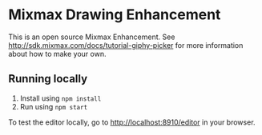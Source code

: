 # Mixmax Drawing Enhancement

This is an open source Mixmax Enhancement. See <http://sdk.mixmax.com/docs/tutorial-giphy-picker> for more information about how to make your own.

## Running locally

1. Install using `npm install`
2. Run using `npm start`


To test the editor locally, go to <http://localhost:8910/editor> in your browser.
